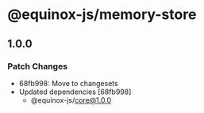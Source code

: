 # @equinox-js/memory-store

## 1.0.0

### Patch Changes

- 68fb998: Move to changesets
- Updated dependencies [68fb998]
  - @equinox-js/core@1.0.0
